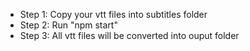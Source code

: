 - Step 1: Copy your vtt files into subtitles folder
- Step 2: Run "npm start"
- Step 3: All vtt files will be converted into ouput folder
